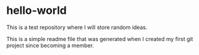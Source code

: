 # hello-world
This is a test repository where I will store random ideas.

This is a simple readme file that was generated when I created my first git project since becoming a member.
